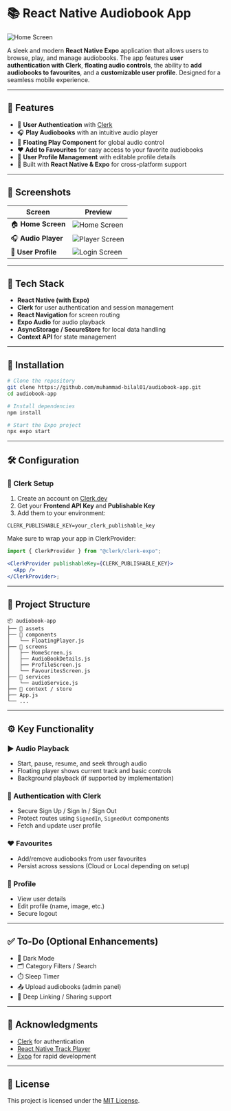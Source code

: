 # 📚 React Native Audiobook App

![Home Screen](./screenshots/Audible%20-%20Audiobooks.png)

A sleek and modern **React Native Expo** application that allows users to browse, play, and manage audiobooks. The app features **user authentication with Clerk**, **floating audio controls**, the ability to **add audiobooks to favourites**, and a **customizable user profile**. Designed for a seamless mobile experience.

---

## 🚀 Features

- 🔐 **User Authentication** with [Clerk](https://clerk.dev)
- 🎧 **Play Audiobooks** with an intuitive audio player
- 📌 **Floating Play Component** for global audio control
- ❤️ **Add to Favourites** for easy access to your favorite audiobooks
- 👤 **User Profile Management** with editable profile details
- 📱 Built with **React Native & Expo** for cross-platform support

---

## 📸 Screenshots

| Screen              | Preview                                                    |
| ------------------- | ---------------------------------------------------------- |
| 🏠 **Home Screen**  | ![Home Screen](./screenshots/home%20-%20audiobook.jpg)     |
| 🎧 **Audio Player** | ![Player Screen](./screenshots/Player%20-%20AudioBook.jpg) |
| 👤 **User Profile** | ![Login Screen](./screenshots/login%20-%20audiobook.jpg)   |

---

## 🧱 Tech Stack

- **React Native (with Expo)**
- **Clerk** for user authentication and session management
- **React Navigation** for screen routing
- **Expo Audio** for audio playback
- **AsyncStorage / SecureStore** for local data handling
- **Context API** for state management

---

## 🔧 Installation

```bash
# Clone the repository
git clone https://github.com/muhammad-bilal01/audiobook-app.git
cd audiobook-app

# Install dependencies
npm install

# Start the Expo project
npx expo start
```

---

## 🛠️ Configuration

### 🔐 Clerk Setup

1. Create an account on [Clerk.dev](https://clerk.dev)
2. Get your **Frontend API Key** and **Publishable Key**
3. Add them to your environment:

```env
CLERK_PUBLISHABLE_KEY=your_clerk_publishable_key
```

Make sure to wrap your app in ClerkProvider:

```jsx
import { ClerkProvider } from "@clerk/clerk-expo";

<ClerkProvider publishableKey={CLERK_PUBLISHABLE_KEY}>
  <App />
</ClerkProvider>;
```

---

## 📂 Project Structure

```
📦 audiobook-app
├── 📁 assets
├── 📁 components
│   └── FloatingPlayer.js
├── 📁 screens
│   ├── HomeScreen.js
│   ├── AudioBookDetails.js
│   ├── ProfileScreen.js
│   └── FavouritesScreen.js
├── 📁 services
│   └── audioService.js
├── 📁 context / store
├── App.js
└── ...
```

---

## ⚙️ Key Functionality

### ▶️ Audio Playback

- Start, pause, resume, and seek through audio
- Floating player shows current track and basic controls
- Background playback (if supported by implementation)

### 🔐 Authentication with Clerk

- Secure Sign Up / Sign In / Sign Out
- Protect routes using `SignedIn`, `SignedOut` components
- Fetch and update user profile

### ❤️ Favourites

- Add/remove audiobooks from user favourites
- Persist across sessions (Cloud or Local depending on setup)

### 👤 Profile

- View user details
- Edit profile (name, image, etc.)
- Secure logout

---

## ✅ To-Do (Optional Enhancements)

- 🌙 Dark Mode
- 🗂️ Category Filters / Search
- ⏱️ Sleep Timer
- 📤 Upload audiobooks (admin panel)
- 🔗 Deep Linking / Sharing support

---

## 🙌 Acknowledgments

- [Clerk](https://clerk.dev) for authentication
- [React Native Track Player](https://docs.expo.dev/versions/latest/sdk/audio/)
- [Expo](https://expo.dev) for rapid development

---

## 📄 License

This project is licensed under the [MIT License](LICENSE).
